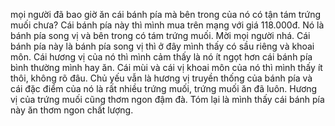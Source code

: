 mọi người đã bao giờ ăn cái bánh pía mà bên trong của nó có tận tám trứng muối chưa? Cái bánh pía này thì mình mua trên mạng với giá 118.000đ. Nó là bánh pía song vị và bên trong có tám trứng muối. Mời mọi người nhá. Cái bánh pía này là bánh pía song vị thì ở đây mình thấy có sầu riêng và khoai môn. Cái hương vị của nó thì mình cảm thấy là nó ít ngọt hơn cái bánh pía bình thường mình hay ăn. Cái mùi và cái vị khoai môn của nó thì mình thấy ít thôi, không rõ đâu. Chủ yếu vẫn là hương vị truyền thống của bánh pía và cái đặc điểm của nó là rất nhiều trứng muối, trứng muối ăn đã luôn. Hương vị của trứng muối cũng thơm ngon đậm đà. Tóm lại là mình thấy cái bánh pía này ăn thơm ngon chất lượng.